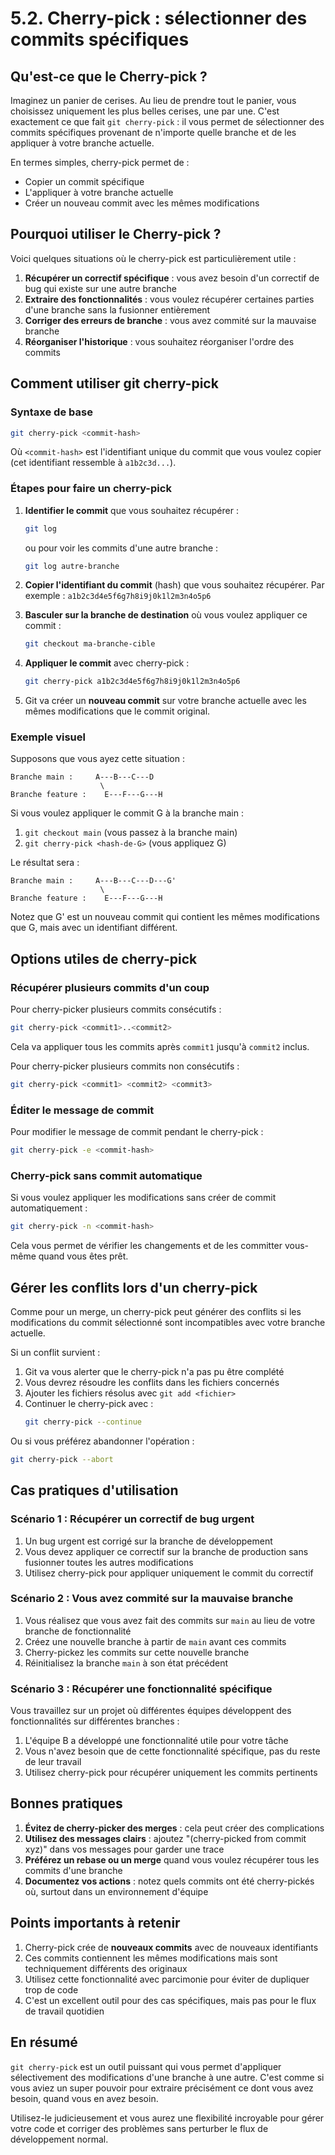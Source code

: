 # 5.2. Cherry-pick : sélectionner des commits spécifiques

## Qu'est-ce que le Cherry-pick ?

Imaginez un panier de cerises. Au lieu de prendre tout le panier, vous choisissez uniquement les plus belles cerises, une par une. C'est exactement ce que fait `git cherry-pick` : il vous permet de sélectionner des commits spécifiques provenant de n'importe quelle branche et de les appliquer à votre branche actuelle.

En termes simples, cherry-pick permet de :
- Copier un commit spécifique
- L'appliquer à votre branche actuelle
- Créer un nouveau commit avec les mêmes modifications

## Pourquoi utiliser le Cherry-pick ?

Voici quelques situations où le cherry-pick est particulièrement utile :

1. **Récupérer un correctif spécifique** : vous avez besoin d'un correctif de bug qui existe sur une autre branche
2. **Extraire des fonctionnalités** : vous voulez récupérer certaines parties d'une branche sans la fusionner entièrement
3. **Corriger des erreurs de branche** : vous avez commité sur la mauvaise branche
4. **Réorganiser l'historique** : vous souhaitez réorganiser l'ordre des commits

## Comment utiliser git cherry-pick

### Syntaxe de base

```bash
git cherry-pick <commit-hash>
```

Où `<commit-hash>` est l'identifiant unique du commit que vous voulez copier (cet identifiant ressemble à `a1b2c3d...`).

### Étapes pour faire un cherry-pick

1. **Identifier le commit** que vous souhaitez récupérer :
   ```bash
   git log
   ```

   ou pour voir les commits d'une autre branche :
   ```bash
   git log autre-branche
   ```

2. **Copier l'identifiant du commit** (hash) que vous souhaitez récupérer. Par exemple : `a1b2c3d4e5f6g7h8i9j0k1l2m3n4o5p6`

3. **Basculer sur la branche de destination** où vous voulez appliquer ce commit :
   ```bash
   git checkout ma-branche-cible
   ```

4. **Appliquer le commit** avec cherry-pick :
   ```bash
   git cherry-pick a1b2c3d4e5f6g7h8i9j0k1l2m3n4o5p6
   ```

5. Git va créer un **nouveau commit** sur votre branche actuelle avec les mêmes modifications que le commit original.

### Exemple visuel

Supposons que vous ayez cette situation :

```
Branche main :     A---B---C---D
                    \
Branche feature :    E---F---G---H
```

Si vous voulez appliquer le commit G à la branche main :

1. `git checkout main` (vous passez à la branche main)
2. `git cherry-pick <hash-de-G>` (vous appliquez G)

Le résultat sera :

```
Branche main :     A---B---C---D---G'
                    \
Branche feature :    E---F---G---H
```

Notez que G' est un nouveau commit qui contient les mêmes modifications que G, mais avec un identifiant différent.

## Options utiles de cherry-pick

### Récupérer plusieurs commits d'un coup

Pour cherry-picker plusieurs commits consécutifs :

```bash
git cherry-pick <commit1>..<commit2>
```

Cela va appliquer tous les commits après `commit1` jusqu'à `commit2` inclus.

Pour cherry-picker plusieurs commits non consécutifs :

```bash
git cherry-pick <commit1> <commit2> <commit3>
```

### Éditer le message de commit

Pour modifier le message de commit pendant le cherry-pick :

```bash
git cherry-pick -e <commit-hash>
```

### Cherry-pick sans commit automatique

Si vous voulez appliquer les modifications sans créer de commit automatiquement :

```bash
git cherry-pick -n <commit-hash>
```

Cela vous permet de vérifier les changements et de les committer vous-même quand vous êtes prêt.

## Gérer les conflits lors d'un cherry-pick

Comme pour un merge, un cherry-pick peut générer des conflits si les modifications du commit sélectionné sont incompatibles avec votre branche actuelle.

Si un conflit survient :

1. Git va vous alerter que le cherry-pick n'a pas pu être complété
2. Vous devrez résoudre les conflits dans les fichiers concernés
3. Ajouter les fichiers résolus avec `git add <fichier>`
4. Continuer le cherry-pick avec :
   ```bash
   git cherry-pick --continue
   ```

Ou si vous préférez abandonner l'opération :
```bash
git cherry-pick --abort
```

## Cas pratiques d'utilisation

### Scénario 1 : Récupérer un correctif de bug urgent

1. Un bug urgent est corrigé sur la branche de développement
2. Vous devez appliquer ce correctif sur la branche de production sans fusionner toutes les autres modifications
3. Utilisez cherry-pick pour appliquer uniquement le commit du correctif

### Scénario 2 : Vous avez commité sur la mauvaise branche

1. Vous réalisez que vous avez fait des commits sur `main` au lieu de votre branche de fonctionnalité
2. Créez une nouvelle branche à partir de `main` avant ces commits
3. Cherry-pickez les commits sur cette nouvelle branche
4. Réinitialisez la branche `main` à son état précédent

### Scénario 3 : Récupérer une fonctionnalité spécifique

Vous travaillez sur un projet où différentes équipes développent des fonctionnalités sur différentes branches :
1. L'équipe B a développé une fonctionnalité utile pour votre tâche
2. Vous n'avez besoin que de cette fonctionnalité spécifique, pas du reste de leur travail
3. Utilisez cherry-pick pour récupérer uniquement les commits pertinents

## Bonnes pratiques

1. **Évitez de cherry-picker des merges** : cela peut créer des complications
2. **Utilisez des messages clairs** : ajoutez "(cherry-picked from commit xyz)" dans vos messages pour garder une trace
3. **Préférez un rebase ou un merge** quand vous voulez récupérer tous les commits d'une branche
4. **Documentez vos actions** : notez quels commits ont été cherry-pickés où, surtout dans un environnement d'équipe

## Points importants à retenir

1. Cherry-pick crée de **nouveaux commits** avec de nouveaux identifiants
2. Ces commits contiennent les mêmes modifications mais sont techniquement différents des originaux
3. Utilisez cette fonctionnalité avec parcimonie pour éviter de dupliquer trop de code
4. C'est un excellent outil pour des cas spécifiques, mais pas pour le flux de travail quotidien

## En résumé

`git cherry-pick` est un outil puissant qui vous permet d'appliquer sélectivement des modifications d'une branche à une autre. C'est comme si vous aviez un super pouvoir pour extraire précisément ce dont vous avez besoin, quand vous en avez besoin.

Utilisez-le judicieusement et vous aurez une flexibilité incroyable pour gérer votre code et corriger des problèmes sans perturber le flux de développement normal.
